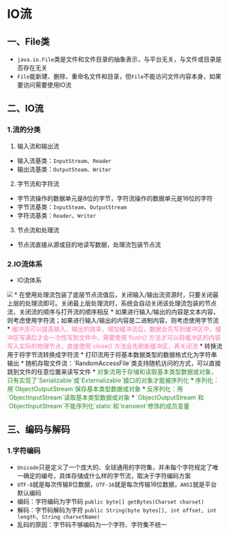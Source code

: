 # IO流

## 一、File类

* `java.io.File`类是文件和文件目录的抽象表示，与平台无关，与文件或目录是否存在无关
* `File`能新建、删除、重命名文件和目录，但`File`不能访问文件内容本身，如果要访问需要使用IO流

## 二、IO流

### 1.流的分类

1. 输入流和输出流
* 输入流基类：`InputStream`、`Reader`
* 输出流基类：`OutputSteam`、`Writer`
2. 字节流和字符流
* 字节流操作的数据单元是8位的字节，字符流操作的数据单元是16位的字符
* 字节流基类：`InputSteam`、`OutputStream`
* 字符流基类：`Reader`、`Writer`
3. 节点流和处理流
* 节点流直接从源或目的地读写数据，处理流包装节点流

### 2.IO流体系

* IO流体系
<img src="D:\java_learn\java_note\sgg\IO流体系.jpg" style="zoom:80%;" />
* 在使用处理流包装了底层节点流值后，关闭输入/输出流资源时，只要关闭最上层的处理流即可。关闭最上层处理流时，系统会自动关闭该处理流包装的节点流，关闭流的顺序与打开流的顺序相反
* 如果进行输入/输出的内容是文本内容，则考虑使用字符流；如果进行输入/输出的内容是二进制内容，则考虑使用字节流
* <font color=#FF6EB4>缓冲流可以提高输入、输出的效率，增加缓冲流后，数据会先写到缓冲区中，缓冲区写满后才会一次性写到文件中，需要使用`flush()`方法才可以将缓冲区的内容写入实际的物理节点，直接使用`close()`方法会先刷新缓冲区，再关闭流</font>
* 转换流用于将字节流转换成字符流
* 打印流用于将基本数据类型的数据格式化为字符串输出
* 随机存取文件流：`RandomAccessFile`类支持随机访问的方式，可以直接跳到文件的任意位置来读写文件
* <font color=#228B22>对象流用于存储和读取基本类型数据或对象，只有实现了`Serializable`或`Externalizable`接口的对象才能被序列化</font>
	* <font color=#228B22>序列化：用`ObjectOutputStream`保存基本类型数据或对象</font>
	* <font color=#228B22>反序列化：用`ObjectInputStream`读取基本类型数据或对象</font>
	* <font color=#228B22>`ObjectOutputStream`和`ObjectInputStream`不能序列化`static`和`transient`修饰的成员变量</font>

## 三、编码与解码

### 1.字符编码

* `Unicode`只是定义了一个庞大的、全球通用的字符集，并未每个字符规定了唯一确定的编号，具体存储成什么样的字节流，取决于字符编码方案
* `UTF-8`就是每次传输8位数据，`UTF-16`就是每次传输16位数据，`ANSI`就是平台默认编码
* 编码：字符编码为字节码 `public byte[] getBytes(Charset charset)`
* 解码：字节码解码为字符 `public String(byte bytes[], int offset, int length, String charsetName)`
* 乱码的原因：字节码不够编码为一个字符、字符集不统一